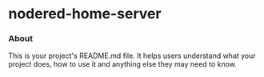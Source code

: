 nodered-home-server
===================

### About

This is your project's README.md file. It helps users understand what your
project does, how to use it and anything else they may need to know.